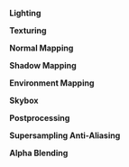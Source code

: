 **Lighting**


**Texturing**


**Normal Mapping**


**Shadow Mapping**


**Environment Mapping**


**Skybox**


**Postprocessing**


**Supersampling Anti-Aliasing**


**Alpha Blending**